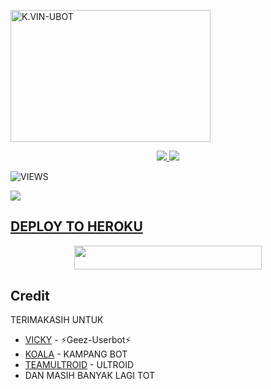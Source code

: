<a href="https://instagram.com/kehidupanhampa"><img src="https://images.cooltext.com/5585872.png" width="320" height="211" alt="  K.VIN-UBOT" /></a>

<p align="center">
  <a href="https://github.com/ramadhani892/RAM-UBOT/fork">
    <img src="https://img.shields.io/github/forks/ramadhani892/RAM-UBOT?label=Fork&style=social">
    
  </a>
  <a href="https://github.com/ramadhani892/RAM-UBOT">
    <img src="https://img.shields.io/github/stars/ramadhani892/RAM-UBOT?style=social">
  </a>
</p>  

![VIEWS](https://komarev.com/ghpvc/?username=ramadhani892)

<a href="https://t.me/ramubotspam"><img src="https://img.shields.io/badge/KODE%20PENILAIAN-A+-blue.svg?style=for-the-badge&logo=Factor.">

## DEPLOY TO HEROKU
<p align="center"><a href="https://telegram.dog/XTZ_HerokuBot?start=cmFtYWRoYW5pODkyL1JBTS1VQk9UIFJBTS1VQk9U"> <img src="https://img.shields.io/badge/Deploy%20To%20Heroku-indigo?style=flat&logo=heroku" width="300" height="38.60" /></a></p>



## Credit
TERIMAKASIH UNTUK

*   [VICKY](https://t.me/vckyouubitch) - ⚡Geez-Userbot⚡
*   [KOALA](https://t.me/manusiarakitann) - KAMPANG BOT
*   [TEAMULTROID](https://github.com/TeamUltroid) - ULTROID
*    DAN MASIH BANYAK LAGI TOT
